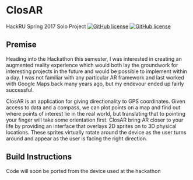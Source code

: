 # ClosAR
HackRU Spring 2017 Solo Project
[![GitHub license](https://img.shields.io/badge/license-MIT-blue.svg)]()
[![GitHub license](https://img.shields.io/badge/language-Java-orange.svg)]()

## Premise

Heading into the Hackathon this semester, I was interested in creating an augmented reality experience which would both lay the groundwork for interesting projects in the future and would be possible to implement within a day. I was not familiar with any particular AR framework and last worked with Google Maps back many years ago, but my endevour ended up fairly successful.

ClosAR is an application for giving directionality to GPS coordinates. Given access to data and a compass, we can plot points on a map and find out where points of interest lie in the real world, but translating that to pointing your finger will take some orientation first. ClosAR bring AR closer to your life by providing an interface that overlays 2D sprites on to 3D physical locations. These sprites virtually rotate around the device as the user turns around and appear as the user is facing the right direction.

## Build Instructions

Code will soon be ported from the device used at the hackathon
